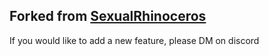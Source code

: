 ## Forked from [SexualRhinoceros](https://github.com/SexualRhinoceros/MusicBot)

If you would like to add a new feature, please DM on discord
